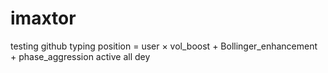# imaxtor
testing github
typing
position = user
    × vol_boost 
    + Bollinger_enhancement 
    + phase_aggression 
    active 
all dey
